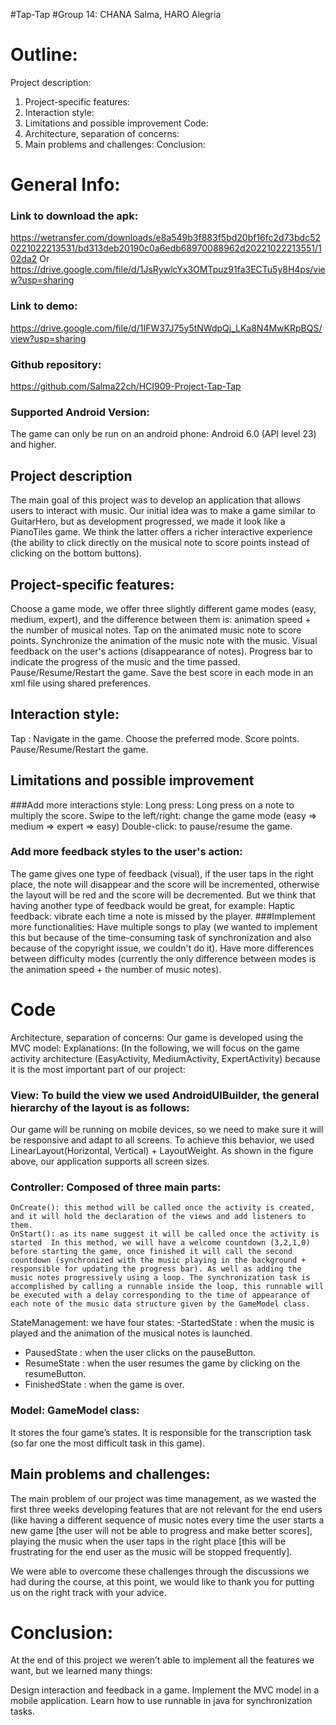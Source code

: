 #Tap-Tap
#Group 14: CHANA Salma, HARO Alegria




# Outline:
Project description:
1. Project-specific features:
2. Interaction style:
3. Limitations and possible improvement
Code:
1. Architecture, separation of concerns:
2. Main problems and challenges:
Conclusion:

# General Info:

### Link to download the apk:
https://wetransfer.com/downloads/e8a549b3f883f5bd20bf16fc2d73bdc520221022213531/bd313deb20190c0a6edb68970088962d20221022213551/102da2
Or https://drive.google.com/file/d/1JsRywlcYx3OMTpuz91fa3ECTu5y8H4ps/view?usp=sharing

### Link to demo:
https://drive.google.com/file/d/1IFW37J75y5tNWdpQj_LKa8N4MwKRpBQS/view?usp=sharing

### Github repository:
https://github.com/Salma22ch/HCI909-Project-Tap-Tap

### Supported Android Version:
The game can only be run on an android phone: Android 6.0 (API level 23) and higher.


## Project description
The main goal of this project was to develop an application that allows users to interact with music. Our initial idea was to make a game similar to GuitarHero, but as development progressed, we made it look like a PianoTiles game.
We think the latter offers a richer interactive experience (the ability to click directly on the musical note to score points instead of clicking on the bottom buttons).

## Project-specific features:
Choose a game mode, we offer three slightly different game modes (easy, medium, expert), and the difference between them is: animation speed + the number of musical notes.
Tap on the animated music note to score points.
Synchronize the animation of the music note with the music.
Visual feedback on the user's actions (disappearance of notes).
Progress bar to indicate the progress of the music and the time passed.
Pause/Resume/Restart the game. 
Save the best score in each mode in an xml file using shared preferences.


## Interaction style:
Tap : Navigate in the game.
Choose the preferred mode.
Score points.
Pause/Resume/Restart the game.


## Limitations and possible improvement
###Add more interactions style:
Long press: Long press on a note to multiply the score.
Swipe to the left/right: change the game mode (easy => medium => expert => easy)
Double-click: to pause/resume the game.

### Add more feedback styles to the user's action:
The game gives one type of feedback (visual), if the user taps in the right place, the note will disappear and the score will be incremented, otherwise the layout will be red and the score will be decremented.
But we think that having another type of feedback would be great, for example:
Haptic feedback: vibrate each time a note is missed by the player.
###Implement more functionalities:
Have multiple songs to play (we wanted to implement this but because of the time-consuming task of synchronization and also because of the copyright issue, we couldn't do it).
Have more differences between difficulty modes (currently the only difference between modes is the animation speed + the number of music notes).



# Code

Architecture, separation of concerns:
Our game is developed using the MVC model:
Explanations:  (In the following, we will focus on the game activity architecture (EasyActivity, MediumActivity, ExpertActivity) because it is the most important part of our project:
### View: To build the view we used AndroidUIBuilder, the general hierarchy of the layout is as follows:
Our game will be running on mobile devices, so we need to make sure it will be responsive and adapt to all screens. To achieve this behavior, we used LinearLayout(Horizontal, Vertical) + LayoutWeight.
As shown in the figure above, our application supports all screen sizes.
### Controller: Composed of three main parts:
	OnCreate(): this method will be called once the activity is created, and it will hold the declaration of the views and add listeners to them.
	OnStart(): as its name suggest it will be called once the activity is started  In this method, we will have a welcome countdown (3,2,1,0) before starting the game, once finished it will call the second countdown (synchronized with the music playing in the background + responsible for updating the progress bar). As well as adding the music notes progressively using a loop. The synchronization task is accomplished by calling a runnable inside the loop, this runnable will be executed with a delay corresponding to the time of appearance of each note of the music data structure given by the GameModel class.
StateManagement:  we have four states:
-StartedState : when the music is played and the animation of the musical notes is launched.
- PausedState : when the user clicks on the pauseButton.
- ResumeState : when the user resumes the game by clicking on the resumeButton.
- FinishedState : when the game is over.
### Model: GameModel class:
It stores the four game’s states.
It is responsible for the transcription task (so far one the most difficult task in this game). 


## Main problems and challenges:
The main problem of our project was time management, as we wasted the first three weeks developing features that are not relevant for the end users (like having a different sequence of music notes every time the user starts a new game [the user will not be able to progress and make better scores], playing the music when the user taps in the right place [this will be frustrating for the end user as the music will be stopped frequently].

We were able to overcome these challenges through the discussions we had during the course, at this point, we would like to thank you for putting us on the right track with your advice.

# Conclusion:
At the end of this project we weren’t able to implement all the features we want, but we learned many things:

Design interaction and feedback in a game.
Implement the MVC model in a mobile application.
Learn how to use runnable in java for synchronization tasks.


